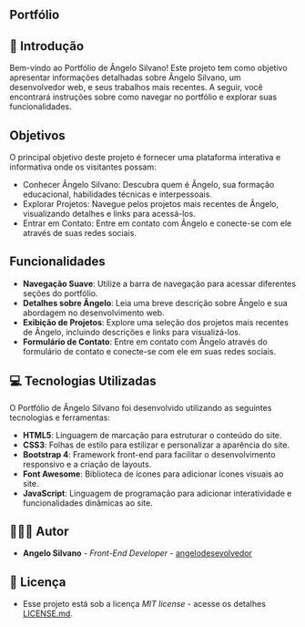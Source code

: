 ## Portfólio 

## 📌 Introdução
Bem-vindo ao Portfólio de Ângelo Silvano! Este projeto tem como objetivo apresentar informações detalhadas sobre Ângelo Silvano, um desenvolvedor web, e seus trabalhos mais recentes. A seguir, você encontrará instruções sobre como navegar no portfólio e explorar suas funcionalidades.

## Objetivos
O principal objetivo deste projeto é fornecer uma plataforma interativa e informativa onde os visitantes possam:

* Conhecer Ângelo Silvano: Descubra quem é Ângelo, sua formação educacional, habilidades técnicas e interpessoais.
* Explorar Projetos: Navegue pelos projetos mais recentes de Ângelo, visualizando detalhes e links para acessá-los.
* Entrar em Contato: Entre em contato com Ângelo e conecte-se com ele através de suas redes sociais.

## Funcionalidades

* **Navegação Suave**: Utilize a barra de navegação para acessar diferentes seções do portfólio.
* **Detalhes sobre Ângelo**: Leia uma breve descrição sobre Ângelo e sua abordagem no desenvolvimento web.
* **Exibição de Projetos**: Explore uma seleção dos projetos mais recentes de Ângelo, incluindo descrições e links para visualizá-los.
* **Formulário de Contato**: Entre em contato com Ângelo através do formulário de contato e conecte-se com ele em suas redes sociais.

## 💻 Tecnologias Utilizadas
O Portfólio de Ângelo Silvano foi desenvolvido utilizando as seguintes tecnologias e ferramentas:

* **HTML5**: Linguagem de marcação para estruturar o conteúdo do site.
* **CSS3**: Folhas de estilo para estilizar e personalizar a aparência do site.
* **Bootstrap 4**: Framework front-end para facilitar o desenvolvimento responsivo e a criação de layouts.
* **Font Awesome**: Biblioteca de ícones para adicionar ícones visuais ao site.
* **JavaScript**: Linguagem de programação para adicionar interatividade e funcionalidades dinâmicas ao site.
  
## 🧑🏽‍💻 Autor

* **Angelo Silvano** - *Front-End Developer* - [angelodesevolvedor](https://github.com/angelodesenvolvedor)
  
## 📄 Licença
* Esse projeto está sob a licença *MIT license* - acesse os detalhes [LICENSE.md](https://github.com/angelodesenvolvedor/Portfolio?tab=MIT-1-ov-file).
